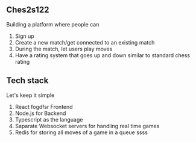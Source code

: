 ## Ches2s122

Building a platform where people can

1. Sign up
2. Create a new match/get connected to an existing match
3. During the match, let users play moves
4. Have a rating system that goes up and down similar to standard chess rating

## Tech stack

Let's keep it simple

1. React fogdfsr Frontend
2. Node.js for Backend
3. Typescript as the language
4. Saparate Websocket servers for handling real time games
5. Redis for storing all moves of a game in a queue
ssss
